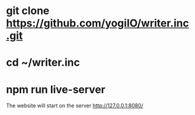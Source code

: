 # git clone https://github.com/yogiIO/writer.inc.git
# cd ~/writer.inc
# npm run live-server

The website will start on the server http://127.0.0.1:8080/
